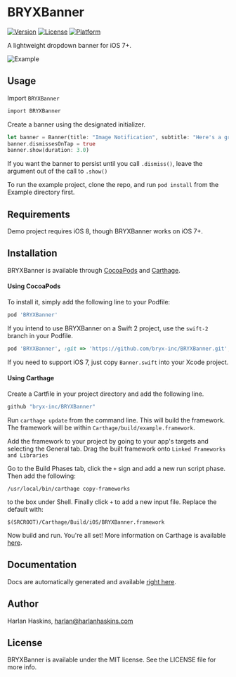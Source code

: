 # BRYXBanner

[![Version](https://img.shields.io/cocoapods/v/BRYXBanner.svg?style=flat)](http://cocoapods.org/pods/BRYXBanner)
[![License](https://img.shields.io/cocoapods/l/BRYXBanner.svg?style=flat)](http://cocoapods.org/pods/BRYXBanner)
[![Platform](https://img.shields.io/cocoapods/p/BRYXBanner.svg?style=flat)](http://cocoapods.org/pods/BRYXBanner)

A lightweight dropdown banner for iOS 7+.

![Example](https://raw.githubusercontent.com/bryx-inc/BRYXBanner/master/Example/Demo.gif)

## Usage

Import `BRYXBanner` 

```rust
import BRYXBanner
```

Create a banner using the designated initializer.

```rust
let banner = Banner(title: "Image Notification", subtitle: "Here's a great image notification.", image: UIImage(named: "Icon"), backgroundColor: UIColor(red:48.00/255.0, green:174.0/255.0, blue:51.5/255.0, alpha:1.000))
banner.dismissesOnTap = true
banner.show(duration: 3.0)
```

If you want the banner to persist until you call `.dismiss()`, leave the argument out of the call to `.show()`

To run the example project, clone the repo, and run `pod install` from the Example directory first.

## Requirements

Demo project requires iOS 8, though BRYXBanner works on iOS 7+.

## Installation

BRYXBanner is available through [CocoaPods](http://cocoapods.org) and [Carthage](https://github.com/Carthage/Carthage). 

#### Using CocoaPods

To install it, simply add the following line to your Podfile:

```ruby
pod 'BRYXBanner'
```

If you intend to use BRYXBanner on a Swift 2 project, use the `swift-2` branch in your Podfile.

```ruby
pod 'BRYXBanner', :git => 'https://github.com/bryx-inc/BRYXBanner.git', :branch => 'swift-2'
```

If you need to support iOS 7, just copy `Banner.swift` into your Xcode project.

#### Using Carthage

Create a Cartfile in your project directory and add the following line.

```ruby
github "bryx-inc/BRYXBanner"
```
Run `carthage update` from the command line. This will build the framework. The framework will be within `Carthage/build/example.framework`.

Add the framework to your project by going to your app's targets and selecting the General tab. Drag the built framework onto `Linked Frameworks and Libraries`

Go to the Build Phases tab, click the `+` sign and add a new run script phase. Then add the following:

```
/usr/local/bin/carthage copy-frameworks
```
to the box under Shell. Finally click `+` to add a new input file. Replace the default with:

```
$(SRCROOT)/Carthage/Build/iOS/BRYXBanner.framework
```

Now build and run. You're all set! More information on Carthage is available [here](https://github.com/Carthage/Carthage).


## Documentation

Docs are automatically generated and available [right here](http://cocoadocs.org/docsets/BRYXBanner/).

## Author

Harlan Haskins, harlan@harlanhaskins.com

## License

BRYXBanner is available under the MIT license. See the LICENSE file for more info.

